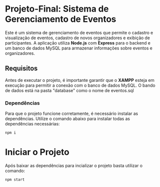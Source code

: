 # Projeto-Final:  Sistema de Gerenciamento de Eventos

Este é um sistema de gerenciamento de eventos que permite o cadastro e visualização de eventos, cadastro de novos organizadores e exibição de participantes. A aplicação utiliza **Node.js** com **Express** para o backend e um banco de dados MySQL para armazenar informações sobre eventos e organizadores.

## Requisitos

Antes de executar o projeto, é importante garantir que o **XAMPP** esteja em execução para permitir a conexão com o banco de dados MySQL. O bando de dados está na pasta "database" como o nome de eventos.sql

### Dependências

Para que o projeto funcione corretamente, é necessário instalar as dependências. Utilize o comando abaixo para instalar todas as dependências necessárias:

```bash
npm i 

```
# Iniciar o Projeto
Após baixar as dependências para incializar o projeto basta utilizar o comando:

```bash
npm start

```

